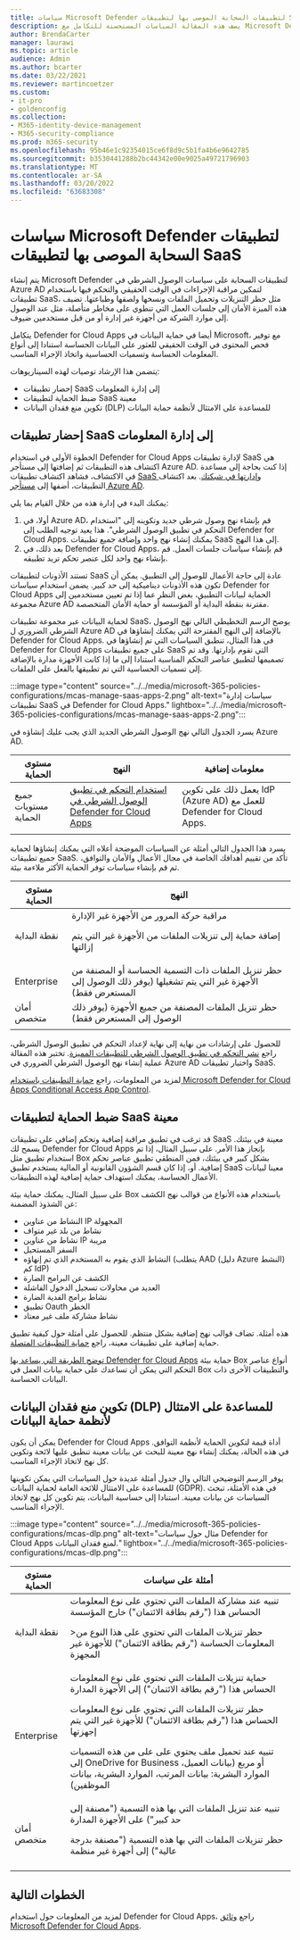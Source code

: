 ```yaml
---
title: سياسات Microsoft Defender لتطبيقات السحابة الموصى بها لتطبيقات SaaS - Microsoft 365 Enterprise | Microsoft Docs
description: يصف هذه المقالة السياسات المستحسنة للتكامل مع Microsoft Defender for Cloud Apps.
author: BrendaCarter
manager: laurawi
ms.topic: article
audience: Admin
ms.author: bcarter
ms.date: 03/22/2021
ms.reviewer: martincoetzer
ms.custom:
- it-pro
- goldenconfig
ms.collection:
- M365-identity-device-management
- M365-security-compliance
ms.prod: m365-security
ms.openlocfilehash: 95b46e1c92354015ce6f8d9c5b1fa4b6e9642785
ms.sourcegitcommit: b3530441288b2bc44342e00e9025a49721796903
ms.translationtype: MT
ms.contentlocale: ar-SA
ms.lasthandoff: 03/20/2022
ms.locfileid: "63683308"
---
```

# <a name="recommended-microsoft-defender-for-cloud-apps-policies-for-saas-apps"></a>سياسات Microsoft Defender لتطبيقات السحابة الموصى بها لتطبيقات SaaS

يتم إنشاء Microsoft Defender لتطبيقات السحابة على سياسات الوصول الشرطي في Azure AD لتمكين مراقبة الإجراءات في الوقت الحقيقي والتحكم فيها باستخدام تطبيقات SaaS، مثل حظر التنزيلات وتحميل الملفات ونسخها ولصقها وطباعتها. تضيف هذه الميزة الأمان إلى جلسات العمل التي تنطوي على مخاطر متأصلة، مثل عند الوصول إلى موارد الشركة من أجهزة غير إدارة أو من قبل مستخدمين ضيوف.

يتكامل Defender for Cloud Apps أيضا في حماية البيانات في Microsoft، مع توفير فحص المحتوى في الوقت الحقيقي للعثور على البيانات الحساسة استنادا إلى أنواع المعلومات الحساسة وتسميات الحساسية واتخاذ الإجراء المناسب.

يتضمن هذا الإرشاد توصيات لهذه السيناريوهات:

- إحضار تطبيقات SaaS إلى إدارة المعلومات
- ضبط الحماية لتطبيقات SaaS معينة
- تكوين منع فقدان البيانات (DLP) للمساعدة على الامتثال لأنظمة حماية البيانات

## <a name="bring-saas-apps-into-it-management"></a>إحضار تطبيقات SaaS إلى إدارة المعلومات

الخطوة الأولى في استخدام Defender for Cloud Apps لإدارة تطبيقات SaaS هي اكتشاف هذه التطبيقات ثم إضافتها إلى مستأجر Azure AD. إذا كنت بحاجة إلى مساعدة في الاكتشاف، فشاهد اكتشاف تطبيقات [SaaS وإدارتها في شبكتك](/cloud-app-security/tutorial-shadow-it). بعد اكتشاف التطبيقات، أضفها إلى [مستأجر Azure AD](/azure/active-directory/manage-apps/add-application-portal).

يمكنك البدء في إدارة هذه من خلال القيام بما يلي:

1. أولا، في Azure AD، قم بإنشاء نهج وصول شرطي جديد وتكوينه إلى "استخدام التحكم في تطبيق الوصول الشرطي". هذا يعيد توجيه الطلب إلى Defender for Cloud Apps. يمكنك إنشاء نهج واحد وإضافة جميع تطبيقات SaaS إلى هذا النهج.
1. بعد ذلك، في Defender for Cloud Apps، قم بإنشاء سياسات جلسات العمل. قم بإنشاء نهج واحد لكل عنصر تحكم تريد تطبيقه.

تستند الأذونات لتطبيقات SaaS عادة إلى حاجة الأعمال للوصول إلى التطبيق. يمكن أن تكون هذه الأذونات ديناميكية إلى حد كبير. يضمن استخدام سياسات Defender for Cloud Apps الحماية لبيانات التطبيق، بغض النظر عما إذا تم تعيين مستخدمين إلى مجموعة Azure AD مقترنة بنقطة البداية أو المؤسسة أو حماية الأمان المتخصصة.

لحماية البيانات عبر مجموعة تطبيقات SaaS، يوضح الرسم التخطيطي التالي نهج الوصول الشرطي الضروري ل Azure AD بالإضافة إلى النهج المقترحة التي يمكنك إنشاؤها في Defender for Cloud Apps. في هذا المثال، تنطبق السياسات التي تم إنشاؤها في Defender for Cloud Apps على جميع تطبيقات SaaS التي تقوم بإدارتها. وقد تم تصميمها لتطبيق عناصر التحكم المناسبة استنادا إلى ما إذا كانت الأجهزة مدارة بالإضافة إلى تسميات الحساسية التي تم تطبيقها بالفعل على الملفات.

:::image type="content" source="../../media/microsoft-365-policies-configurations/mcas-manage-saas-apps-2.png" alt-text="سياسات إدارة تطبيقات SaaS في Defender for Cloud Apps." lightbox="../../media/microsoft-365-policies-configurations/mcas-manage-saas-apps-2.png":::

يسرد الجدول التالي نهج الوصول الشرطي الجديد الذي يجب عليك إنشاؤه في Azure AD.

|مستوى الحماية|النهج|معلومات إضافية|
|---|---|---|
|جميع مستويات الحماية|[استخدام التحكم في تطبيق الوصول الشرطي في Defender for Cloud Apps](/cloud-app-security/proxy-deployment-aad#configure-integration-with-azure-ad)|يعمل ذلك على تكوين IdP (Azure AD) للعمل مع Defender for Cloud Apps.|
||||

يسرد هذا الجدول التالي أمثلة عن السياسات الموضحة أعلاه التي يمكنك إنشاؤها لحماية جميع تطبيقات SaaS. تأكد من تقييم أهدافك الخاصة في مجال الأعمال والأمان والتوافق، ثم قم بإنشاء سياسات توفر الحماية الأكثر ملاءمة بيئة.

|مستوى الحماية|النهج|
|---|---|
|نقطة البداية|مراقبة حركة المرور من الأجهزة غير الإدارة <p> إضافة حماية إلى تنزيلات الملفات من الأجهزة غير التي يتم إزالتها|
|Enterprise|حظر تنزيل الملفات ذات التسمية الحساسة أو المصنفة من الأجهزة غير التي يتم تشغيلها (يوفر ذلك الوصول إلى المستعرض فقط)|
|أمان متخصص|حظر تنزيل الملفات المصنفة من جميع الأجهزة (يوفر ذلك الوصول إلى المستعرض فقط)|
|||

للحصول على إرشادات من نهاية إلى نهاية لإعداد التحكم في تطبيق الوصول الشرطي، راجع [نشر التحكم في تطبيق الوصول الشرطي للتطبيقات المميزة](/cloud-app-security/proxy-deployment-aad). تختبر هذه المقالة عملية إنشاء نهج الوصول الشرطي الضروري في Azure AD واختبار تطبيقات SaaS.

لمزيد من المعلومات، راجع [حماية التطبيقات باستخدام Microsoft Defender for Cloud Apps Conditional Access App Control](/cloud-app-security/proxy-intro-aad).

## <a name="tune-protection-for-specific-saas-apps"></a>ضبط الحماية لتطبيقات SaaS معينة

قد ترغب في تطبيق مراقبة إضافية وتحكم إضافي على تطبيقات SaaS معينة في بيئتك. يسمح لك Defender for Cloud Apps بإنجاز هذا الأمر. على سبيل المثال، إذا تم استخدام تطبيق مثل Box بشكل كبير في بيئتك، فمن المنطقي تطبيق عناصر تحكم إضافية. أو، إذا كان قسم الشؤون القانونية أو المالية يستخدم تطبيق SaaS معينا لبيانات الأعمال الحساسة، يمكنك استهداف حماية إضافية لهذه التطبيقات.

على سبيل المثال، يمكنك حماية بيئة Box باستخدام هذه الأنواع من قوالب نهج الكشف عن الشذوذ المضمنة:

- النشاط من عناوين IP المجهولة
- نشاط من بلد غير متواف
- نشاط من عناوين IP مريبة
- السفر المستحيل
- النشاط الذي يقوم به المستخدم الذي تم إنهاؤه (يتطلب AAD (دليل Azure النشط) كم IdP)
- الكشف عن البرامج الضارة
- العديد من محاولات تسجيل الدخول الفاشلة
- نشاط برامج الفدية الضارة
- تطبيق Oauth الخطر
- نشاط مشاركة ملف غير معتاد

هذه أمثلة. تضاف قوالب نهج إضافية بشكل منتظم. للحصول على أمثلة حول كيفية تطبيق حماية إضافية على تطبيقات معينة، راجع [حماية التطبيقات المتصلة](/cloud-app-security/protect-connected-apps).

[توضح الطريقة التي يساعد بها Defender for Cloud Apps](/cloud-app-security/protect-box) حماية بيئة Box أنواع عناصر التحكم التي يمكن أن تساعدك على حماية بيانات العمل في Box والتطبيقات الأخرى ذات البيانات الحساسة.

## <a name="configure-data-loss-prevention-dlp-to-help-comply-with-data-protection-regulations"></a>تكوين منع فقدان البيانات (DLP) للمساعدة على الامتثال لأنظمة حماية البيانات

يمكن أن يكون Defender for Cloud Apps أداة قيمة لتكوين الحماية لأنظمة التوافق. في هذه الحالة، يمكنك إنشاء نهج معينة للبحث عن بيانات معينة تنطبق عليها لائحة وتكوين كل نهج لاتخاذ الإجراء المناسب.

يوفر الرسم التوضيحي التالي وال جدول أمثلة عديدة حول السياسات التي يمكن تكوينها للمساعدة على الامتثال للائحة العامة لحماية البيانات (GDPR). في هذه الأمثلة، تبحث السياسات عن بيانات معينة. استنادا إلى حساسية البيانات، يتم تكوين كل نهج لاتخاذ الإجراء المناسب.

:::image type="content" source="../../media/microsoft-365-policies-configurations/mcas-dlp.png" alt-text="مثال حول سياسات Defender for Cloud Apps لمنع فقدان البيانات." lightbox="../../media/microsoft-365-policies-configurations/mcas-dlp.png":::

|مستوى الحماية|أمثلة على سياسات|
|---|---|
|نقطة البداية|تنبيه عند مشاركة الملفات التي تحتوي على نوع المعلومات الحساس هذا ("رقم بطاقة الائتمان") خارج المؤسسة <p> >حظر تنزيلات الملفات التي تحتوي على هذا النوع من المعلومات الحساسة ("رقم بطاقة الائتمان") للأجهزة غير المجهزة|
|Enterprise|حماية تنزيلات الملفات التي تحتوي على نوع المعلومات الحساس هذا ("رقم بطاقة الائتمان") إلى الأجهزة المدارة <p> حظر تنزيلات الملفات التي تحتوي على نوع المعلومات الحساس هذا ("رقم بطاقة الائتمان") للأجهزة غير التي يتم إجهزتها <p> تنبيه عند تحميل ملف يحتوي على على من هذه التسميات إلى OneDrive for Business أو مربع (بيانات العميل، الموارد البشرية: بيانات المرتب، الموارد البشرية، بيانات الموظفين)|
|أمان متخصص|تنبيه عند تنزيل الملفات التي بها هذه التسمية ("مصنفة إلى حد كبير") على الأجهزة المدارة <p> حظر تنزيلات الملفات التي بها هذه التسمية ("مصنفة بدرجة عالية") إلى أجهزة غير منظمة|
|||

## <a name="next-steps"></a>الخطوات التالية

لمزيد من المعلومات حول استخدام Defender for Cloud Apps، راجع [وثائق Microsoft Defender for Cloud Apps](//cloud-app-security/).
